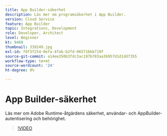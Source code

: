 ```yaml
---
title: App Builder-säkerhet
description: Läs mer om programsäkerhet i App Builder.
version: Cloud Service
feature: App Builder
topic: Integrations, Development
role: Developer, Architect
level: Beginner
kt: 9460
thumbnail: 339249.jpg
exl-id: f0f3f254-0efa-4fab-b2fd-96571bbb719f
source-git-commit: a14ee350b3fdc3ac197b703aa36957d1d1dd7355
workflow-type: tm+mt
source-wordcount: '24'
ht-degree: 0%

---
```


# App Builder-säkerhet

Läs mer om Adobe Runtime-åtgärdens säkerhet, användar- och AppBuilder-autentisering och behörighet.

>[!VIDEO](https://video.tv.adobe.com/v/339249/?quality=12&learn=on)
